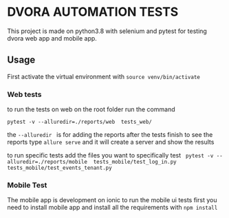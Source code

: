 # DVORA AUTOMATION TESTS

This project is made on python3.8 with selenium and pytest for testing dvora web app and mobile app.

## Usage

First activate the virtual environment with
``source venv/bin/activate `` 

### Web tests

to run the tests on web on the root folder run the command

``pytest -v --alluredir=./reports/web  tests_web/ ``

the `--alluredir ` is for adding the reports 
after the tests finish to see the reports type `allure serve` and it will create a server and show the results

to run specific tests add the files you want to specifically test
`` pytest -v --alluredir=./reports/mobile  tests_mobile/test_log_in.py tests_mobile/test_events_tenant.py``

### Mobile Test

The mobile app is development on ionic to run the mobile ui tests first you need to install mobile app and install all the requirements with ```npm install``` 
